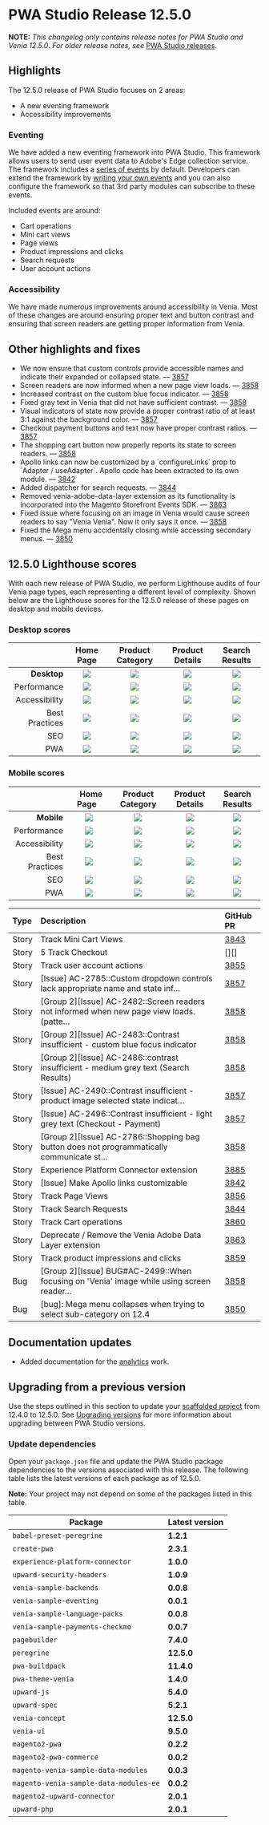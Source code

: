 # PWA Studio Release 12.5.0

**NOTE:**
_This changelog only contains release notes for PWA Studio and Venia 12.5.0_.
_For older release notes, see_ [PWA Studio releases][].

## Highlights

The 12.5.0 release of PWA Studio focuses on 2 areas:

- A new eventing framework
- Accessibility improvements

### Eventing

We have added a new eventing framework into PWA Studio. This framework allows users to send user event data to Adobe's Edge collection service. The framework includes a [series of events](https://developer.adobe.com/commerce/pwa-studio/integrations/analytics/event-reeference/) by default. Developers can extend the framework by [writing your own events](https://developer.adobe.com/commerce/pwa-studio/integrations/analytics/custom-events/) and you can also configure the framework so that 3rd party modules can subscribe to these events.

Included events are around:

- Cart operations
- Mini cart views
- Page views
- Product impressions and clicks
- Search requests
- User account actions

### Accessibility

We have made numerous improvements around accessibility in Venia. Most of these changes are around ensuring proper text and button contrast and ensuring that screen readers are getting proper information from Venia.

## Other highlights and fixes

-   We now ensure that custom controls provide accessible names and indicate their expanded or collapsed state. — [3857][]
-   Screen readers are now informed when a new page view loads. — [3858][]
-   Increased contrast on the custom blue focus indicator. — [3858][]
-   Fixed gray text in Venia that did not have sufficient contrast. — [3858][]
-   Visual indicators of state now provide a proper contrast ratio of at least 3:1 against the background color. — [3857][]
-   Checkout payment buttons and text now have proper contrast ratios. — [3857][]
-   The shopping cart button now properly reports its state to screen readers. — [3858][]
-   Apollo links can now be customized by a \`configureLinks\` prop to \`Adapter / useAdapter\`.  Apollo code has been extracted to its own module. — [3842][]
-   Added dispatcher for search requests. — [3844][]
-   Removed venia-adobe-data-layer extension as its functionality is incorporated into the Magento Storefront Events SDK. — [3863][]
-   Fixed issue where focusing on an image in Venia would cause screen readers to say "Venia Venia". Now it only says it once. — [3858][]
-   Fixed the Mega menu accidentally closing while accessing secondary menus. — [3850][]

## 12.5.0 Lighthouse scores

With each new release of PWA Studio, we perform Lighthouse audits of four Venia page types, each representing a different level of complexity. Shown below are the Lighthouse scores for the 12.5.0 release of these pages on desktop and mobile devices.

### Desktop scores
|  | Home Page | Product Category | Product Details | Search Results |
| ------------: | :---------------: | :---------------: | :---------------: | :---------------: |
| **Desktop** | ![](images/venia_page_home.png) | ![](images/venia_page_category.png) | ![](images/venia_page_details.png) | ![](images/venia_page_search.png) |
| Performance | ![](images/score_90.svg) | ![](images/score_78.svg) | ![](images/score_73.svg) | ![](images/score_90.svg) |
| Accessibility | ![](images/score_100.svg) | ![](images/score_100.svg) | ![](images/score_100.svg) | ![](images/score_100.svg) | ![](images/score_100.svg) |
| Best Practices | ![](images/score_100.svg) | ![](images/score_100.svg) | ![](images/score_100.svg) | ![](images/score_100.svg) | ![](images/score_100.svg) |
| SEO | ![](images/score_100.svg) | ![](images/score_100.svg) | ![](images/score_100.svg) | ![](images/score_100.svg) | ![](images/score_100.svg) |
| PWA | ![](images/pwa_perfect.svg) | ![](images/pwa_perfect.svg) | ![](images/pwa_perfect.svg) | ![](images/pwa_perfect.svg) | ![](images/pwa_perfect.svg) |

### Mobile scores

|  | &nbsp;&nbsp;Home Page&nbsp;&nbsp; | Product Category | Product Details | Search Results |
| ------------: | :---------------: | :---------------: | :---------------: | :---------------: |
| **Mobile** | ![](images/venia_page_home.png) | ![](images/venia_page_category.png) | ![](images/venia_page_details.png) | ![](images/venia_page_search.png) |
| Performance | ![](images/score_27.svg) | ![](images/score_27.svg) | ![](images/score_26.svg) | ![](images/score_33.svg) |
| Accessibility | ![](images/score_100.svg) | ![](images/score_100.svg) | ![](images/score_100.svg) | ![](images/score_100.svg) |
| Best Practices | ![](images/score_100.svg) | ![](images/score_100.svg) | ![](images/score_100.svg) | ![](images/score_100.svg) |
| SEO | ![](images/score_100.svg) | ![](images/score_100.svg) | ![](images/score_100.svg) | ![](images/score_100.svg) |
| PWA | ![](images/pwa_imperfect.svg) | ![](images/pwa_perfect.svg) | ![](images/pwa_perfect.svg) | ![](images/pwa_perfect.svg) |


| Type  | Description                                                                               | GitHub PR |
| :---- | :---------------------------------------------------------------------------------------- | :-------- |
| Story | Track Mini Cart Views                                                                     | [3843][]  |
| Story | 5 Track Checkout                                                                          | [][]      |
| Story | Track user account actions                                                                | [3855][]  |
| Story | \[Issue] AC-2785::Custom dropdown controls lack appropriate name and state inf…           | [3857][]  |
| Story | \[Group 2]\[Issue] AC-2482::Screen readers not informed when new page view loads. (patte… | [3858][]  |
| Story | \[Group 2]\[Issue] AC-2483::Contrast insufficient - custom blue focus indicator           | [3858][]  |
| Story | \[Group 2]\[Issue] AC-2486::contrast insufficient - medium grey text (Search Results)     | [3858][]  |
| Story | \[Issue] AC-2490::Contrast insufficient - product image selected state indicat…           | [3857][]  |
| Story | \[Issue] AC-2496::Contrast insufficient - light grey text (Checkout - Payment)            | [3857][]  |
| Story | \[Group 2]\[Issue] AC-2786::Shopping bag button does not programmatically communicate st… | [3858][]  |
| Story | Experience Platform Connector extension                                                   | [3885][]  |
| Story | \[Issue] Make Apollo links customizable                                                   | [3842][]  |
| Story | Track Page Views                                                                          | [3856][]  |
| Story | Track Search Requests                                                                     | [3844][]  |
| Story | Track Cart operations                                                                     | [3860][]  |
| Story | Deprecate / Remove the Venia Adobe Data Layer extension                                   | [3863][]  |
| Story | Track product impressions and clicks                                                      | [3859][]  |
| Bug   | \[Group 2]\[Issue] BUG#AC-2499::When focusing on 'Venia' image while using screen reader… | [3858][]  |
| Bug   | \[bug]: Mega menu collapses when trying to select sub-category on 12.4                    | [3850][]  |

## Documentation updates

- Added documentation for the [analytics](https://developer.adobe.com/commerce/pwa-studio/integrations/analytics/) work.

## Upgrading from a previous version

Use the steps outlined in this section to update your [scaffolded project][] from 12.4.0 to 12.5.0.
See [Upgrading versions][] for more information about upgrading between PWA Studio versions.

[scaffolded project]: https://developer.adobe.com/commerce/pwa-studio/tutorials/
[upgrading versions]: https://developer.adobe.com/commerce/pwa-studio/guides/upgrading-versions/

### Update dependencies

Open your `package.json` file and update the PWA Studio package dependencies to the versions associated with this release.
The following table lists the latest versions of each package as of 12.5.0.

**Note:**
Your project may not depend on some of the packages listed in this table.

| Package                             | Latest version |
|-------------------------------------|----------------|
| `babel-preset-peregrine`            | **1.2.1**      |
| `create-pwa`                        | **2.3.1**      |
| `experience-platform-connector`     | **1.0.0**      |
| `upward-security-headers`           | **1.0.9**      |
| `venia-sample-backends`             | **0.0.8**      |
| `venia-sample-eventing`             | **0.0.1**      |
| `venia-sample-language-packs`       | **0.0.8**      |
| `venia-sample-payments-checkmo`     | **0.0.7**      |
| `pagebuilder`                       | **7.4.0**      |
| `peregrine`                         | **12.5.0**     |
| `pwa-buildpack`                     | **11.4.0**     |
| `pwa-theme-venia`                   | **1.4.0**      |
| `upward-js`                         | **5.4.0**      |
| `upward-spec`                       | **5.2.1**      |
| `venia-concept`                     | **12.5.0**     |
| `venia-ui`                          | **9.5.0**      |
| `magento2-pwa`                      | **0.2.2**      |
| `magento2-pwa-commerce`             | **0.0.2**      |
| `magento-venia-sample-data-modules` | **0.0.3**      |
| `magento-venia-sample-data-modules-ee`| **0.0.2**    |
| `magento2-upward-connector`         | **2.0.1**      |
| `upward-php`                        | **2.0.1**      |s

[3843]: https://github.com/magento/pwa-studio/pull/3843
[3855]: https://github.com/magento/pwa-studio/pull/3855
[3857]: https://github.com/magento/pwa-studio/pull/3857
[3858]: https://github.com/magento/pwa-studio/pull/3858
[3858]: https://github.com/magento/pwa-studio/pull/3858
[3858]: https://github.com/magento/pwa-studio/pull/3858
[3857]: https://github.com/magento/pwa-studio/pull/3857
[3857]: https://github.com/magento/pwa-studio/pull/3857
[3858]: https://github.com/magento/pwa-studio/pull/3858
[3842]: https://github.com/magento/pwa-studio/pull/3842
[3856]: https://github.com/magento/pwa-studio/pull/3856
[3844]: https://github.com/magento/pwa-studio/pull/3844
[3860]: https://github.com/magento/pwa-studio/pull/3860
[3863]: https://github.com/magento/pwa-studio/pull/3863
[3859]: https://github.com/magento/pwa-studio/pull/3859
[3858]: https://github.com/magento/pwa-studio/pull/3858
[3850]: https://github.com/magento/pwa-studio/pull/3850
[3885]: https://github.com/magento/pwa-studio/pull/3885

[PWA Studio releases]: https://github.com/magento/pwa-studio/releases
